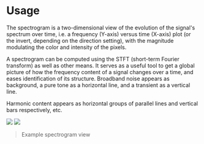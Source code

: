 # Usage
The spectrogram is a two-dimensional view of the evolution of the signal's spectrum over time, i.e. a frequency (Y-axis) versus time (X-axis) plot (or the invert, depending on the direction setting), with the magnitude modulating the color and intensity of the pixels.

A spectrogram can be computed using the STFT (short-term Fourier transform) as well as other means. 
It serves as a useful tool to get a global picture of how the frequency content of a signal changes over a time, and eases identification of its structure. 
Broadband noise appears as background, a pure tone as a horizontal line, and a transient as a vertical line.

Harmonic content appears as horizontal groups of parallel lines and vertical bars respectively, etc.

![](https://media.githubusercontent.com/media/FLUX-SE/doc_images/main/Analyzer/Spectrogram/Main.png)
![](https://media.githubusercontent.com/media/FLUX-SE/doc_images/main/Analyzer/Spectrogram/Main2.png)

> Example spectrogram view
